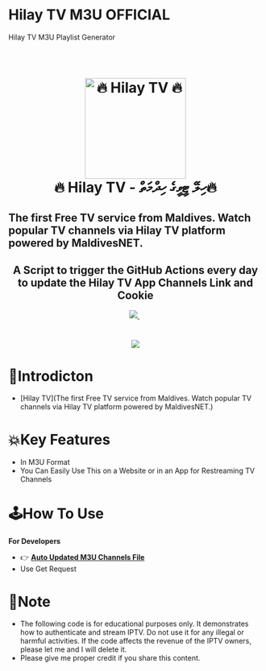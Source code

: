 # Hilay TV M3U OFFICIAL
Hilay TV M3U Playlist Generator

<h1 align="center">
  <br>
  <a href="https://t.me/freetvmv"><img src="https://i.postimg.cc/JnygVFyn/image.jpg" alt="🔥 Hilay TV 🔥" width="200"></a>
  <br>
  🔥 Hilay TV - ހިލޭ ޓީވީގެ ހިދްމަތް🔥
  <br>
</h1>
<h2>The first Free TV service from Maldives. Watch popular TV channels via Hilay TV platform powered by MaldivesNET.</h2>

<h2 align="center">A Script to trigger the GitHub Actions every day to update the Hilay TV App Channels Link and Cookie </h2>

<p align="center">

   
  
   
  </a>
  <a href="https://t.me/freetvmv">
    <img src="https://i.postimg.cc/JnygVFyn/image.jpg">
  </a>
  </a>
  <a href=""><img src=""></a>
<a href=""><img src=""/></a>
</p>

<h1 align="center">
 <a href="https://t.me/freetvmv"><img src="https://i.postimg.cc/gjFM92FS/Screenshot-2025420-234533.png"></a>
</h1>

# 📒Introdicton 
* [Hilay TV](The first Free TV service from Maldives. Watch popular TV channels via Hilay TV platform powered by MaldivesNET.)

# 💥Key Features


* In M3U Format
* You Can Easily Use This on a Website or in an App for Restreaming TV Channels 



# 🕹️How To Use
**For Developers**
* 👉 **[Auto Updated M3U Channels File](https://hilay.tv/play.m3u)**
* Use Get Request








# 📝Note
* The following code is for educational purposes only. It demonstrates how to authenticate and stream IPTV. Do not use it for any illegal or harmful activities. If the code affects the revenue of the IPTV owners, please let me  and I will delete it.
* Please give me proper credit if you share this content.






